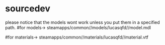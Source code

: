 # sourcedev

please notice that the models wont work unless you put them in a specified path.
#for models->
steamapps/common/<gamedirectory>/models/lucasqfd/<modelname>/model.mdl

#for materials->
steamapps/common/<gamedirectory>/materials/lucasqfd/<modelname>/material.vtf
